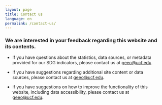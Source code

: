 ```yaml
---
layout: page
title: Contact us
language: en
permalink: /contact-us/
---
```

### We are interested in your feedback regarding this website and its contents.


- If you have questions about the statistics, data sources, or metadata provided for our SDG indicators, please contact us at geeo@ucf.edu.

- If you have suggestions regarding additional site content or data sources, please contact us at geeo@ucf.edu.

- If you have suggestions on how to improve the functionality of this website, including data accessibility, please contact us at geeo@ucf.edu.
